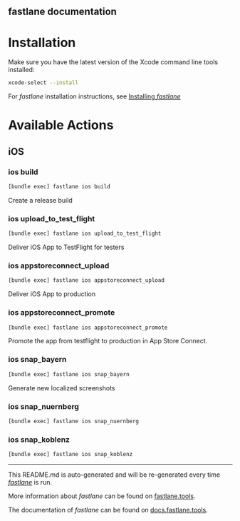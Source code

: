 fastlane documentation
----

# Installation

Make sure you have the latest version of the Xcode command line tools installed:

```sh
xcode-select --install
```

For _fastlane_ installation instructions, see [Installing _fastlane_](https://docs.fastlane.tools/#installing-fastlane)

# Available Actions

## iOS

### ios build

```sh
[bundle exec] fastlane ios build
```

Create a release build

### ios upload_to_test_flight

```sh
[bundle exec] fastlane ios upload_to_test_flight
```

Deliver iOS App to TestFlight for testers

### ios appstoreconnect_upload

```sh
[bundle exec] fastlane ios appstoreconnect_upload
```

Deliver iOS App to production

### ios appstoreconnect_promote

```sh
[bundle exec] fastlane ios appstoreconnect_promote
```

Promote the app from testflight to production in App Store Connect.

### ios snap_bayern

```sh
[bundle exec] fastlane ios snap_bayern
```

Generate new localized screenshots

### ios snap_nuernberg

```sh
[bundle exec] fastlane ios snap_nuernberg
```



### ios snap_koblenz

```sh
[bundle exec] fastlane ios snap_koblenz
```



----

This README.md is auto-generated and will be re-generated every time [_fastlane_](https://fastlane.tools) is run.

More information about _fastlane_ can be found on [fastlane.tools](https://fastlane.tools).

The documentation of _fastlane_ can be found on [docs.fastlane.tools](https://docs.fastlane.tools).
